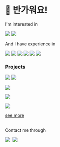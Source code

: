 # 👋 반가워요!

I'm interested in
<p>
<img src="https://img.shields.io/badge/Web-333333.svg?&style=for-the-badge&logo=google chrome"/>
<img src="https://img.shields.io/badge/Android-333333.svg?&style=for-the-badge&logo=android"/>
</p>

And I have experience in
<p>
<img src="https://img.shields.io/badge/Javascript-333333.svg?&style=for-the-badge&logo=javascript"/>
<img src="https://img.shields.io/badge/Next.js-333333.svg?&style=for-the-badge&logo=next.js"/>
<img src="https://img.shields.io/badge/React-333333.svg?&style=for-the-badge&logo=react"/>
<img src="https://img.shields.io/badge/Node.js-333333.svg?&style=for-the-badge&logo=node.js"/>
<img src="https://img.shields.io/badge/Java-333333.svg?&style=for-the-badge&logo=openjdk"/>
<img src="https://img.shields.io/badge/Kotlin-333333.svg?&style=for-the-badge&logo=kotlin"/>
</p>

### Projects
<a href="https://github.com/IceCream0910/kw-klas-plus" target="_blank" width="100%"><img src="https://i.imgur.com/ElXtYhA.png"></a>
<a href="https://github.com/IceCream0910/kw-klas-plus-webview" target="_blank" width="100%"><img src="https://i.imgur.com/vW6W5yC.png"></a>

<a href="https://github.com/IceCream0910/radio-web" target="_blank" width="100%"><img src="https://i.imgur.com/Onsm0av.png"></a>

<a href="https://github.com/IceCream0910/ssoak" target="_blank" width="100%"><img src="https://i.imgur.com/W8MM4y1.png"></a>

<a href="https://github.com/IceCream0910/coronacoc" target="_blank" width="100%"><img src="https://i.imgur.com/lx4FOgK.png"></a>

[see more](https://yuntae.in/#projects)


<br/>
Contact me through
<p>
  <a href="mailto:hey@yuntae.in" target="_blank" width="100%"><img src="https://img.shields.io/badge/hey@yuntae.in-EA4335?style=flat-square&logo=gmail&logoColor=white"/></a>&nbsp
  <a href="https://instagram.com/tttae_in05" target="_blank" width="100%"><img src="https://img.shields.io/badge/tttae_in05-E4405F?style=flat-square&logo=instagram&logoColor=white"/></a>&nbsp
</p>
